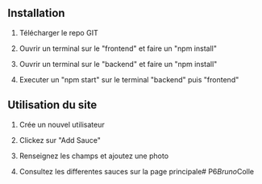 ## Installation ##

1. Télécharger le repo GIT 

2. Ouvrir un terminal sur le "frontend" et faire un "npm install"

3. Ouvrir un terminal sur le "backend" et faire un "npm install"

4. Executer un "npm start" sur le terminal "backend" puis "frontend"

## Utilisation du site ##

1. Crée un nouvel utilisateur 

2. Clickez sur "Add Sauce"

3. Renseignez les champs et ajoutez une photo

4. Consultez les differentes sauces sur la page principale#   P 6 _ B r u n o _ C o l l e  
 